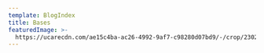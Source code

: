 ```yaml
---
template: BlogIndex
title: Bases
featuredImage: >-
  https://ucarecdn.com/ae15c4ba-ac26-4992-9af7-c98280d07bd9/-/crop/2302x1082/0,237/-/preview/
---
```


